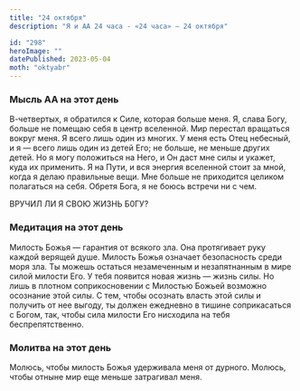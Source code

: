 ```yaml
---
title: "24 октября"
description: "Я и АА 24 часа - «24 часа» — 24 октября"

id: "298"
heroImage: ""
datePublished: 2023-05-04
moth: "oktyabr"
---
```


### Мысль АА на этот день

В-четвертых, я обратился к Силе, которая больше меня. Я, слава Богу, больше не
помещаю себя в центр вселенной. Мир перестал вращаться вокруг меня. Я всего
лишь один из многих. У меня есть Отец небесный, и я — всего лишь один из детей
Его; не больше, не меньше других детей. Но я могу положиться на Него, и Он
даст мне силы и укажет, куда их применить. Я на Пути, и вся энергия вселенной
стоит за мной, когда я делаю правильные вещи. Мне больше не приходится целиком
полагаться на себя. Обретя Бога, я не боюсь встречи ни с чем.

ВРУЧИЛ ЛИ Я СВОЮ ЖИЗНЬ Б0ГУ?

### Медитация на этот день

Милость Божья — гарантия от всякого зла. Она протягивает руку каждой верящей
душе. Милость Божья означает безопасность среди моря зла. Ты можешь остаться
незамеченным и незапятнанным в мире силой милости Его. У тебя появится новая
жизнь — жизнь силы. Но лишь в плотном соприкосновении с Милостью Божьей
возможно осознание этой силы. С тем, чтобы осознать власть этой силы и
получить от нее выгоду, ты должен ежедневно в тишине соприкасаться с Богом,
так, чтобы сила милости Его нисходила на тебя беспрепятственно.

### Молитва на этот день

Молюсь, чтобы милость Божья удерживала меня от дурного. Молюсь, чтобы отныне
мир еще меньше затрагивал меня.
